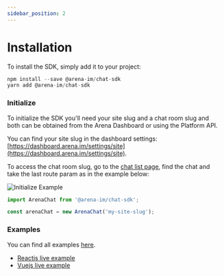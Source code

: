 ```yaml
---
sidebar_position: 2
---
```


# Installation

To install the SDK, simply add it to your project:

```js
npm install --save @arena-im/chat-sdk
yarn add @arena-im/chat-sdk
```

### Initialize

To initialize the SDK you'll need your site slug and a chat room slug and both can be obtained from the Arena Dashboard or using the Platform API.

You can find your site slug in the dashboard settings: [https://dashboard.arena.im/settings/site](https://dashboard.arena.im/settings/site).

To access the chat room slug, go to the [chat list page](https://dashboard.arena.im/chatlist), find the chat and take the last route param as in the example below:

![Initialize Example](/img/initialize-example.png "Initialize Example")

```js
import ArenaChat from '@arena-im/chat-sdk';

const arenaChat = new ArenaChat('my-site-slug');
```

### Examples

You can find all examples [here](https://github.com/stationfy/arena-chat-sdk/tree/master/packages/sdk/examples).

- [Reactjs live example](https://codesandbox.io/s/distracted-yalow-nm0d7)
- [Vuejs live example](https://codesandbox.io/s/magical-jennings-seqr5)

